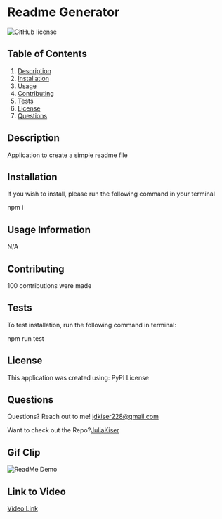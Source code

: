  # Readme Generator
![GitHub license](https://img.shields.io/badge/license-PyPI-blue.svg)

## Table of Contents
1. [Description](##Description)
2. [Installation](##installation)
3. [Usage](##usage)
4. [Contributing](#contributing)
5. [Tests](##tests)
6. [License](##license)
7. [Questions](##questions)
    
## Description
Application to create a simple readme file
    
## Installation
If you wish to install, please run the following command in your terminal

 
npm i
    
## Usage Information
N/A
    
## Contributing
100 contributions were made

## Tests
To test installation, run the following command in terminal:
  
npm run test

## License
This application was created using: PyPI License

## Questions
Questions? Reach out to me! [jdkiser228@gmail.com](mailto:jdkiser228@gmail.com)
    
Want to check out the Repo?[JuliaKiser](github.com/JuliaKiser)
   
## Gif Clip
![ReadMe Demo](images/generator.gif)

## Link to Video
[Video Link]("https://www.youtube.com/embed/6dME4rkaoxg")
